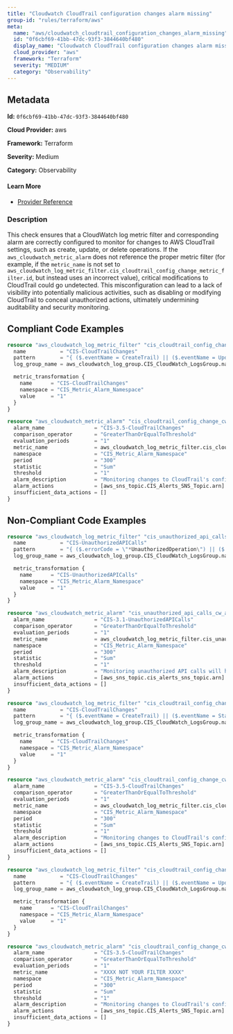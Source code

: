 ```yaml
---
title: "Cloudwatch CloudTrail configuration changes alarm missing"
group-id: "rules/terraform/aws"
meta:
  name: "aws/cloudwatch_cloudtrail_configuration_changes_alarm_missing"
  id: "0f6cbf69-41bb-47dc-93f3-3844640bf480"
  display_name: "Cloudwatch CloudTrail configuration changes alarm missing"
  cloud_provider: "aws"
  framework: "Terraform"
  severity: "MEDIUM"
  category: "Observability"
---
```

## Metadata

**Id:** `0f6cbf69-41bb-47dc-93f3-3844640bf480`

**Cloud Provider:** aws

**Framework:** Terraform

**Severity:** Medium

**Category:** Observability

#### Learn More

 - [Provider Reference](https://registry.terraform.io/providers/hashicorp/aws/latest/docs/resources/cloudwatch_log_metric_filter#pattern)

### Description

 This check ensures that a CloudWatch log metric filter and corresponding alarm are correctly configured to monitor for changes to AWS CloudTrail settings, such as create, update, or delete operations. If the `aws_cloudwatch_metric_alarm` does not reference the proper metric filter (for example, if the `metric_name` is not set to `aws_cloudwatch_log_metric_filter.cis_cloudtrail_config_change_metric_filter.id`, but instead uses an incorrect value), critical modifications to CloudTrail could go undetected. This misconfiguration can lead to a lack of visibility into potentially malicious activities, such as disabling or modifying CloudTrail to conceal unauthorized actions, ultimately undermining auditability and security monitoring.


## Compliant Code Examples
```terraform
resource "aws_cloudwatch_log_metric_filter" "cis_cloudtrail_config_change_metric_filter" {
  name           = "CIS-CloudTrailChanges"
  pattern        = "{ ($.eventName = CreateTrail) || ($.eventName = UpdateTrail) || ($.eventName = DeleteTrail) || ($.eventName = StartLogging) || ($.eventName = StopLogging) }"
  log_group_name = aws_cloudwatch_log_group.CIS_CloudWatch_LogsGroup.name

  metric_transformation {
    name      = "CIS-CloudTrailChanges"
    namespace = "CIS_Metric_Alarm_Namespace"
    value     = "1"
  }
}

resource "aws_cloudwatch_metric_alarm" "cis_cloudtrail_config_change_cw_alarm" {
  alarm_name                = "CIS-3.5-CloudTrailChanges"
  comparison_operator       = "GreaterThanOrEqualToThreshold"
  evaluation_periods        = "1"
  metric_name               = aws_cloudwatch_log_metric_filter.cis_cloudtrail_config_change_metric_filter.id
  namespace                 = "CIS_Metric_Alarm_Namespace"
  period                    = "300"
  statistic                 = "Sum"
  threshold                 = "1"
  alarm_description         = "Monitoring changes to CloudTrail's configuration will help ensure sustained visibility to activities performed in the AWS account."
  alarm_actions             = [aws_sns_topic.CIS_Alerts_SNS_Topic.arn]
  insufficient_data_actions = []
}

```
## Non-Compliant Code Examples
```terraform
resource "aws_cloudwatch_log_metric_filter" "cis_unauthorized_api_calls_metric_filter" {
  name           = "CIS-UnauthorizedAPICalls"
  pattern        = "{ ($.errorCode = \"*UnauthorizedOperation\") || ($.errorCode = \"AccessDenied*\") }"
  log_group_name = aws_cloudwatch_log_group.CIS_CloudWatch_LogsGroup.name

  metric_transformation {
    name      = "CIS-UnauthorizedAPICalls"
    namespace = "CIS_Metric_Alarm_Namespace"
    value     = "1"
  }
}

resource "aws_cloudwatch_metric_alarm" "cis_unauthorized_api_calls_cw_alarm" {
  alarm_name                = "CIS-3.1-UnauthorizedAPICalls"
  comparison_operator       = "GreaterThanOrEqualToThreshold"
  evaluation_periods        = "1"
  metric_name               = aws_cloudwatch_log_metric_filter.cis_unauthorized_api_calls_metric_filter.id
  namespace                 = "CIS_Metric_Alarm_Namespace"
  period                    = "300"
  statistic                 = "Sum"
  threshold                 = "1"
  alarm_description         = "Monitoring unauthorized API calls will help reveal application errors and may reduce time to detect malicious activity."
  alarm_actions             = [aws_sns_topic.cis_alerts_sns_topic.arn]
  insufficient_data_actions = []
}

```

```terraform
resource "aws_cloudwatch_log_metric_filter" "cis_cloudtrail_config_change_metric_filter" {
  name           = "CIS-CloudTrailChanges"
  pattern        = "{ ($.eventName = CreateTrail) || ($.eventName = StartLogging) || ($.eventName = StopLogging) }"
  log_group_name = aws_cloudwatch_log_group.CIS_CloudWatch_LogsGroup.name

  metric_transformation {
    name      = "CIS-CloudTrailChanges"
    namespace = "CIS_Metric_Alarm_Namespace"
    value     = "1"
  }
}

resource "aws_cloudwatch_metric_alarm" "cis_cloudtrail_config_change_cw_alarm" {
  alarm_name                = "CIS-3.5-CloudTrailChanges"
  comparison_operator       = "GreaterThanOrEqualToThreshold"
  evaluation_periods        = "1"
  metric_name               = aws_cloudwatch_log_metric_filter.cis_cloudtrail_config_change_metric_filter.id
  namespace                 = "CIS_Metric_Alarm_Namespace"
  period                    = "300"
  statistic                 = "Sum"
  threshold                 = "1"
  alarm_description         = "Monitoring changes to CloudTrail's configuration will help ensure sustained visibility to activities performed in the AWS account."
  alarm_actions             = [aws_sns_topic.CIS_Alerts_SNS_Topic.arn]
  insufficient_data_actions = []
}

```

```terraform
resource "aws_cloudwatch_log_metric_filter" "cis_cloudtrail_config_change_metric_filter" {
  name           = "CIS-CloudTrailChanges"
  pattern        = "{ ($.eventName = CreateTrail) || ($.eventName = UpdateTrail) || ($.eventName = DeleteTrail) || ($.eventName = StartLogging) || ($.eventName = StopLogging) }"
  log_group_name = aws_cloudwatch_log_group.CIS_CloudWatch_LogsGroup.name

  metric_transformation {
    name      = "CIS-CloudTrailChanges"
    namespace = "CIS_Metric_Alarm_Namespace"
    value     = "1"
  }
}

resource "aws_cloudwatch_metric_alarm" "cis_cloudtrail_config_change_cw_alarm" {
  alarm_name                = "CIS-3.5-CloudTrailChanges"
  comparison_operator       = "GreaterThanOrEqualToThreshold"
  evaluation_periods        = "1"
  metric_name               = "XXXX NOT YOUR FILTER XXXX"
  namespace                 = "CIS_Metric_Alarm_Namespace"
  period                    = "300"
  statistic                 = "Sum"
  threshold                 = "1"
  alarm_description         = "Monitoring changes to CloudTrail's configuration will help ensure sustained visibility to activities performed in the AWS account."
  alarm_actions             = [aws_sns_topic.CIS_Alerts_SNS_Topic.arn]
  insufficient_data_actions = []
}

```